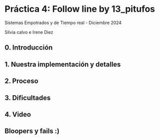 # Práctica 4: Follow line by 13_pitufos

Sistemas Empotrados y de Tiempo real - Diciembre 2024

Silvia calvo e Irene Diez

## 0. Introducción
## 1. Nuestra implementación y detalles
## 2. Proceso
## 3. Dificultades
## 4. Video
## Bloopers y fails :)



